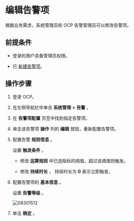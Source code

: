 编辑告警项 
==========================

根据业务需求，系统管理员和 OCP 告警管理员可以修改告警项。

前提条件 
-------------------------

* 登录的用户具备管理员权限。

  

* 已 [新建告警项](../9.use-alert-management/2.create-an-alarm-item.md)。

  




操作步骤 
-------------------------

1. 登录 OCP。

   

2. 在左侧导航栏中单击 **系统管理** **\>** **告警** 。

   

3. 在 **告警项配置** 页签中找到指定告警项。

   

4. 单击该告警项 **操作** 列的 **编辑** 按钮，重新配置告警项。

   

5. 配置告警 **规则信息** 。

   设置 **触发条件** 。
   * 修改 **运算规则** 中已选指标的阈值，超过该阈值则触发。

     
   
   * 修改 **持续时长** ， 持续时长为 **0** 表示立即触发，

     
   

   

6. 配置告警项的 **基本信息** 。

   设置 **告警等级** 。

   ![08301512](https://help-static-aliyun-doc.aliyuncs.com/assets/img/zh-CN/1270562361/p313224.png)
   

7. 单击 **确定** 。

   





